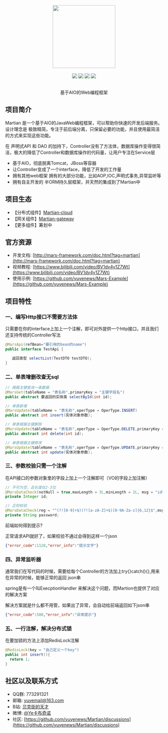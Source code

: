 <div align=center>
<img width="200px;" src="http://mars-framework.com/img/logo-github.png"/>
</div>

<br/>

<div align=center>

<img src="https://img.shields.io/badge/licenes-MIT-brightgreen.svg"/>
<img src="https://img.shields.io/badge/jdk-1.8+-brightgreen.svg"/>
<img src="https://img.shields.io/badge/maven-3.5.4+-brightgreen.svg"/>
<img src="https://img.shields.io/badge/release-master-brightgreen.svg"/>

</div>

<br/>

<div align=center>

基于AIO的Web编程框架

</div>

## 项目简介

Martian 是一个基于AIO的JavaWeb编程框架，可以帮助你快速的开发后端服务。 设计理念是 极致精简，专注于前后端分离，只保留必要的功能，并且使用最简洁的方式来实现这些功能。

在 声明式API 和 DAO 的加持下，Controller没有了方法体，数据库操作变得很简洁，极大的降低了Controller和数据库操作的代码量，让用户专注在Service层

- 基于AIO，彻底脱离Tomcat，JBoss等容器
- 让Controller变成了一个interface，降低了开发的工作量
- 拥有其他web框架 拥有的大部分功能，比如AOP,IOC,声明式事务,异常监听等
- 拥有自主开发的 半ORM持久层框架，并天然的集成到了Martian中

## 项目生态

- 【分布式组件】[Martian-cloud](https://github.com/yuyenews/Martian-Cloud)
- 【网关组件】[Martian-gateway](https://github.com/yuyenews/Martian-gateway)
- 【更多组件】筹划中

## 官方资源

- 开发文档: [http://mars-framework.com/doc.html?tag=martian](http://mars-framework.com/doc.html?tag=martian)
- 视频教程: [https://www.bilibili.com/video/BV1dv4y1Z7Wt](https://www.bilibili.com/video/BV1dv4y1Z7Wt)
- 使用示例: [https://github.com/yuyenews/Mars-Example](https://github.com/yuyenews/Mars-Example)

## 项目特性
### 一、编写Http接口不需要方法体
只需要在你的interface上加上一个注解，即可对外提供一个http接口，并且我们还支持传统的Controller写法
```java
@MarsApi(refBean="要引用的bean的name")
public interface TestApi {

   返回类型 selectList(TestDTO testDTO);
}
```
### 二、单表增删改查无sql
```java
// 根据主键查询一条数据
@MarsGet(tableName = "表名称",primaryKey = "主键字段名")
public abstract 要返回的实体类 selectById(int id);

// 单表新增
@MarsUpdate(tableName = "表名称",operType = OperType.INSERT)
public abstract int insert(实体对象参数);

// 单表根据主键删除
@MarsUpdate(tableName = "表名称",operType = OperType.DELETE,primaryKey = "主键字段名")
public abstract int delete(int id);

// 单表根据主键修改
@MarsUpdate(tableName = "表名称",operType = OperType.UPDATE,primaryKey = "主键字段名")
public abstract int update(实体对象参数);
```

### 三、参数校验只需一个注解
在API接口的参数对象里的字段上加上一个注解即可（VO的字段上加注解）
```java
// 不可为空，且长度在2-3位
@MarsDataCheck(notNull = true,maxLength = 3L,minLength = 2L, msg = "id不可为空且长度必须在2-3位之间")
private Integer id;

// 正则校验
@MarsDataCheck(reg = "^(?![0-9]+$)(?![a-zA-Z]+$)[0-9A-Za-z]{6,12}$",msg = "密码不可以为空且必须是6-12位数字字母组合")
private String password;
```

前端如何得到提示?

正常请求API就好了，如果校验不通过会得到这样一个json
```json
{"error_code":1128,"error_info":"提示文字"}
```

### 四、异常监听器
通常我们在写代码的时候，需要给每个Controller的方法加上try{}catch(){},用来在异常的时候，能够正常的返回 json串

spring是有一个叫ExecptionHandler 来解决这个问题，而Martion也提供了对应的解决方案

解决方案就是什么都不用管，如果出了异常，会自动给前端返回如下json串
```json
{"error_code":500,"error_info":"异常提示"}
```

### 五、一行注解，解决分布式锁
在要加锁的方法上添加RedisLock注解
```java
@RedisLock(key = "自己定义一个key")
public int insert(){
  return 1;
}
```
## 社区以及联系方式

- QQ群: 773291321
- 邮箱: yuyemail@163.com
- B站: [贝克街的天才](https://space.bilibili.com/41981562)
- 微博: [@Ye卡布奇诺](https://weibo.com/tcyuye?sudaref=mars-framework.com&is_all=1)
- 社区: [https://github.com/yuyenews/Martian/discussions](https://github.com/yuyenews/Martian/discussions)